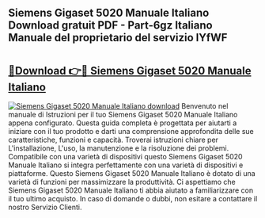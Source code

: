 ## Siemens Gigaset 5020 Manuale Italiano Download gratuit PDF - Part-6gz Italiano Manuale del proprietario del servizio lYfWF

# <h2><a href="http://dfeh27l.blite.top/?on=Siemens+Gigaset+5020+Manuale+Italiano">🔗Download 👉🔴 Siemens Gigaset 5020 Manuale Italiano</a></h2>

[![Siemens Gigaset 5020 Manuale Italiano download](https://i.imgur.com/lujVjoI.png)](http://dfeh27l.blite.top/?on=Siemens+Gigaset+5020+Manuale+Italiano)
Benvenuto nel manuale di Istruzioni per il tuo Siemens Gigaset 5020 Manuale Italiano appena configurato. Questa guida completa è progettata per aiutarti a iniziare con il tuo prodotto e darti una comprensione approfondita delle sue caratteristiche, funzioni e capacità. Troverai istruzioni chiare per L'installazione, L'uso, la manutenzione e la risoluzione dei problemi. Compatibile con una varietà di dispositivi questo Siemens Gigaset 5020 Manuale Italiano si integra perfettamente con una varietà di dispositivi e piattaforme. Questo Siemens Gigaset 5020 Manuale Italiano è dotato di una varietà di funzioni per massimizzare la produttività. Ci aspettiamo che Siemens Gigaset 5020 Manuale Italiano ti abbia aiutato a familiarizzare con il tuo ultimo acquisto. In caso di domande o dubbi, non esitare a contattare il nostro Servizio Clienti.

